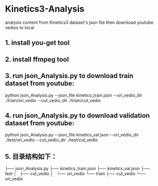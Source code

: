 # Kinetics3-Analysis

analysis content from Kinetics3 dataset's json file then download youtube vedios to local
## 1. install you-get tool

## 2. install ffmpeg tool

## 3. run json_Analysis.py to download train dataset from youtube:
 python json_Analysis.py --json_file kinetics_train.json --ori_vedio_dir ./trian/ori_vedio --cut_vedio_dir ./trian/cut_vedio
## 4. run json_Analysis.py to download validation dataset from youtube:
  python json_Analysis.py --json_file kinetics_val.json --ori_vedio_dir ./test/ori_vedio --cut_vedio_dir ./test/cut_vedio
## 5. 目录结构如下：
├── json_Analysis.py
├── kinetics_train.json
├── kinetics_val.json
├── test
│   ├── cut_vedio
│   └── ori_vedio
└── train
    ├── cut_vedio
    └── ori_vedio
